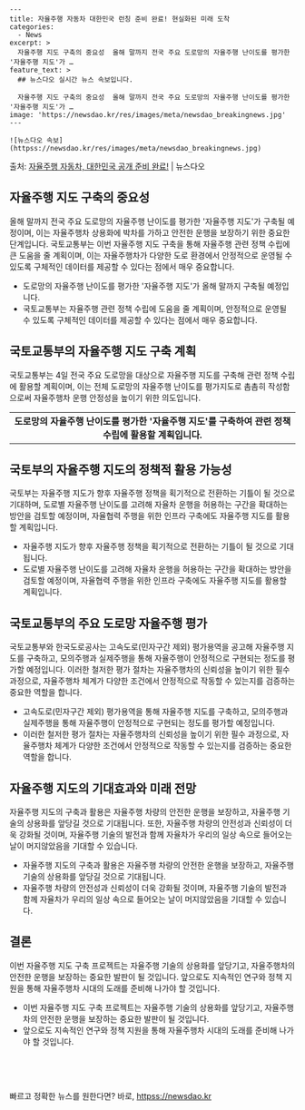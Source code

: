     ---
    title: 자율주행 자동차 대한민국 런칭 준비 완료! 현실화된 미래 도착
    categories:
      - News
    excerpt: >
      자율주행 지도 구축의 중요성  올해 말까지 전국 주요 도로망의 자율주행 난이도를 평가한 '자율주행 지도'가 …
    feature_text: >
      ## 뉴스다오 실시간 뉴스 속보입니다.
    
      자율주행 지도 구축의 중요성  올해 말까지 전국 주요 도로망의 자율주행 난이도를 평가한 '자율주행 지도'가 …
    image: 'https://newsdao.kr/res/images/meta/newsdao_breakingnews.jpg'
    ---
    
    ![뉴스다오 속보](httpss://newsdao.kr/res/images/meta/newsdao_breakingnews.jpg)

<p>출처: <a href="httpss://newsdao.kr/4592" rel="dofollow">자율주행 자동차, 대한민국 공개 준비 완료!</a> | 뉴스다오</p>

<h2 data-ke-size="size26">자율주행 지도 구축의 중요성</h2>
<p data-ke-size="size16">올해 말까지 전국 주요 도로망의 자율주행 난이도를 평가한 '자율주행 지도'가 구축될 예정이며, 이는 자율주행차 상용화에 박차를 가하고 안전한 운행을 보장하기 위한 중요한 단계입니다. 국토교통부는 이번 자율주행 지도 구축을 통해 자율주행 관련 정책 수립에 큰 도움을 줄 계획이며, 이는 자율주행차가 다양한 도로 환경에서 안정적으로 운영될 수 있도록 구체적인 데이터를 제공할 수 있다는 점에서 매우 중요합니다.</p>
<ul>
  <li>도로망의 자율주행 난이도를 평가한 '자율주행 지도'가 올해 말까지 구축될 예정입니다.</li>
  <li>국토교통부는 자율주행 관련 정책 수립에 도움을 줄 계획이며, 안정적으로 운영될 수 있도록 구체적인 데이터를 제공할 수 있다는 점에서 매우 중요합니다.</li>
</ul>

<h2 data-ke-size="size26">국토교통부의 자율주행 지도 구축 계획</h2>
<p data-ke-size="size16">국토교통부는 4일 전국 주요 도로망을 대상으로 자율주행 지도를 구축해 관련 정책 수립에 활용할 계획이며, 이는 전체 도로망의 자율주행 난이도를 평가지도로 촘촘히 작성함으로써 자율주행차 운행 안정성을 높이기 위한 의도입니다.</p>
<table>
  <tr>
    <td style="text-align: center; height: 17px;"><b>도로망의 자율주행 난이도를 평가한 '자율주행 지도'를 구축하여 관련 정책 수립에 활용할 계획입니다.</b></td>
  </tr>
</table>

<h2 data-ke-size="size26">국토부의 자율주행 지도의 정책적 활용 가능성</h2>
<p data-ke-size="size16">국토부는 자율주행 지도가 향후 자율주행 정책을 획기적으로 전환하는 기틀이 될 것으로 기대하며, 도로별 자율주행 난이도를 고려해 자율차 운행을 허용하는 구간을 확대하는 방안을 검토할 예정이며, 자율협력 주행을 위한 인프라 구축에도 자율주행 지도를 활용할 계획입니다.</p>
<ul>
  <li>자율주행 지도가 향후 자율주행 정책을 획기적으로 전환하는 기틀이 될 것으로 기대됩니다.</li>
  <li>도로별 자율주행 난이도를 고려해 자율차 운행을 허용하는 구간을 확대하는 방안을 검토할 예정이며, 자율협력 주행을 위한 인프라 구축에도 자율주행 지도를 활용할 계획입니다.</li>
</ul>

<h2 data-ke-size="size26">국토교통부의 주요 도로망 자율주행 평가</h2>
<p data-ke-size="size16">국토교통부와 한국도로공사는 고속도로(민자구간 제외) 평가용역을 공고해 자율주행 지도를 구축하고, 모의주행과 실제주행을 통해 자율주행이 안정적으로 구현되는 정도를 평가할 예정입니다. 이러한 철저한 평가 절차는 자율주행차의 신뢰성을 높이기 위한 필수 과정으로, 자율주행차 체계가 다양한 조건에서 안정적으로 작동할 수 있는지를 검증하는 중요한 역할을 합니다.</p>
<ul>
  <li>고속도로(민자구간 제외) 평가용역을 통해 자율주행 지도를 구축하고, 모의주행과 실제주행을 통해 자율주행이 안정적으로 구현되는 정도를 평가할 예정입니다.</li>
  <li>이러한 철저한 평가 절차는 자율주행차의 신뢰성을 높이기 위한 필수 과정으로, 자율주행차 체계가 다양한 조건에서 안정적으로 작동할 수 있는지를 검증하는 중요한 역할을 합니다.</li>
</ul>

<h2 data-ke-size="size26">자율주행 지도의 기대효과와 미래 전망</h2>
<p data-ke-size="size16">자율주행 지도의 구축과 활용은 자율주행 차량의 안전한 운행을 보장하고, 자율주행 기술의 상용화를 앞당길 것으로 기대됩니다. 또한, 자율주행 차량의 안전성과 신뢰성이 더욱 강화될 것이며, 자율주행 기술의 발전과 함께 자율차가 우리의 일상 속으로 들어오는 날이 머지않았음을 기대할 수 있습니다.</p>
<ul>
  <li>자율주행 지도의 구축과 활용은 자율주행 차량의 안전한 운행을 보장하고, 자율주행 기술의 상용화를 앞당길 것으로 기대됩니다.</li>
  <li>자율주행 차량의 안전성과 신뢰성이 더욱 강화될 것이며, 자율주행 기술의 발전과 함께 자율차가 우리의 일상 속으로 들어오는 날이 머지않았음을 기대할 수 있습니다.</li>
</ul>

<h2 data-ke-size="size26">결론</h2>
<p data-ke-size="size16">이번 자율주행 지도 구축 프로젝트는 자율주행 기술의 상용화를 앞당기고, 자율주행차의 안전한 운행을 보장하는 중요한 발판이 될 것입니다. 앞으로도 지속적인 연구와 정책 지원을 통해 자율주행차 시대의 도래를 준비해 나가야 할 것입니다.</p>
<ul>
  <li>이번 자율주행 지도 구축 프로젝트는 자율주행 기술의 상용화를 앞당기고, 자율주행차의 안전한 운행을 보장하는 중요한 발판이 될 것입니다.</li>
  <li>앞으로도 지속적인 연구와 정책 지원을 통해 자율주행차 시대의 도래를 준비해 나가야 할 것입니다.</li>
</ul>

<p data-ke-size="size16">&nbsp;</p>
<p data-ke-size="size16">&nbsp;</p> 

빠르고 정확한 뉴스를 원한다면? 바로, <a href="httpss://newsdao.kr" rel="dofollow">httpss://newsdao.kr</a>


    